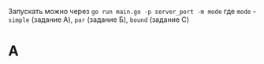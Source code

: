 Запускать можно через `go run main.go -p server_port -m mode` где `mode` - `simple` (задание А), `par` (задание Б), `bound` (задание С)

# A

